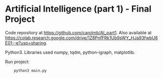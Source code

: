 # Artificial Intelligence (part 1) - Final Project

Code repository at https://github.com/carolmb/AI_part1.
Also available at https://colab.research.google.com/drive/1Z8PnfFRk1Ub9sWY_HJa93fwbU6E01--e?usp=sharing. 

Python3. Libraries used numpy, tqdm, python-igraph, matplotlib.

Run project:
```
    python3 main.py
```